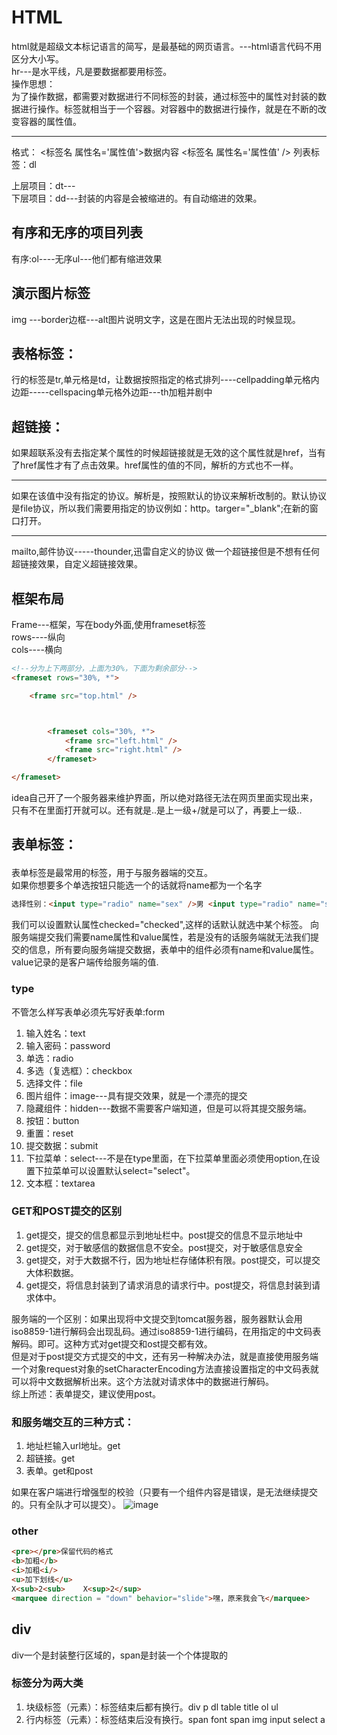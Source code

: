 # HTML
html就是超级文本标记语言的简写，是最基础的网页语言。---html语言代码不用区分大小写。  
hr---是水平线，凡是要数据都要用标签。  
操作思想：  
为了操作数据，都需要对数据进行不同标签的封装，通过标签中的属性对封装的数据进行操作。标签就相当于一个容器。对容器中的数据进行操作，就是在不断的改变容器的属性值。
<hr>
格式：  
<标签名 属性名='属性值'>数据内容</标签名>  
<标签名 属性名='属性值' />  
列表标签：dl  

上层项目：dt---  
下层项目：dd---封装的内容是会被缩进的。有自动缩进的效果。
## 有序和无序的项目列表
有序:ol----无序ul---他们都有缩进效果
## 演示图片标签
img ---border边框---alt图片说明文字，这是在图片无法出现的时候显现。 

## 表格标签：
行的标签是tr,单元格是td，让数据按照指定的格式排列----cellpadding单元格内边距-----cellspacing单元格外边距---th加粗并剧中
## 超链接：
如果超联系没有去指定某个属性的时候超链接就是无效的这个属性就是href，当有了href属性才有了点击效果。href属性的值的不同，解析的方式也不一样。  
<hr>
如果在该值中没有指定的协议。解析是，按照默认的协议来解析改制的。默认协议是file协议，所以我们需要用指定的协议例如：http。targer="_blank";在新的窗口打开。  
<hr>
mailto,邮件协议-----thounder,迅雷自定义的协议  
做一个超链接但是不想有任何超链接效果，自定义超链接效果。  

##  框架布局
Frame---框架，写在body外面,使用frameset标签  
rows----纵向  
cols----横向
``` html
<!--分为上下两部分，上面为30%，下面为剩余部分-->
<frameset rows="30%, *">

    <frame src="top.html" />



        <frameset cols="30%, *">
            <frame src="left.html" />
            <frame src="right.html" />
        </frameset>

</frameset>
```
idea自己开了一个服务器来维护界面，所以绝对路径无法在网页里面实现出来，只有不在里面打开就可以。还有就是..是上一级+/就是可以了，再要上一级..
## 表单标签：<form>
表单标签是最常用的标签，用于与服务器端的交互。  
如果你想要多个单选按钮只能选一个的话就将name都为一个名字
``` html
选择性别：<input type="radio" name="sex" />男 <input type="radio" name="sex" checked="checked" />女
```
我们可以设置默认属性checked="checked",这样的话默认就选中某个标签。
向服务端提交我们需要name属性和value属性，若是没有的话服务端就无法我们提交的信息，所有要向服务端提交数据，表单中的组件必须有name和value属性。value记录的是客户端传给服务端的值.
### type
不管怎么样写表单必须先写好表单:form
1. 输入姓名：text
2. 输入密码：password
3. 单选：radio
4. 多选（复选框）：checkbox
5. 选择文件：file
6. 图片组件：image---具有提交效果，就是一个漂亮的提交
7. 隐藏组件：hidden---数据不需要客户端知道，但是可以将其提交服务端。
8. 按钮：button
9. 重置：reset
10. 提交数据：submit
11. 下拉菜单：select---不是在type里面，在下拉菜单里面必须使用option,在设置下拉菜单可以设置默认select="select"。
12. 文本框：textarea
### GET和POST提交的区别

1. get提交，提交的信息都显示到地址栏中。post提交的信息不显示地址中
2. get提交，对于敏感信的数据信息不安全。post提交，对于敏感信息安全
3. get提交，对于大数据不行，因为地址栏存储体积有限。post提交，可以提交大体积数据。
4. get提交，将信息封装到了请求消息的请求行中。post提交，将信息封装到请求体中。  

服务端的一个区别：如果出现将中文提交到tomcat服务器，服务器默认会用iso8859-1进行解码会出现乱码。通过iso8859-1进行编码，在用指定的中文码表解码。即可。这种方式对get提交和ost提交都有效。  
但是对于post提交方式提交的中文，还有另一种解决办法，就是直接使用服务端一个对象request对象的setCharacterEncoding方法直接设置指定的中文码表就可以将中文数据解析出来。这个方法就对请求体中的数据进行解码。  
综上所述：表单提交，建议使用post。  
### 和服务端交互的三种方式：
1. 地址栏输入url地址。get
2. 超链接。get
3. 表单。get和post  

如果在客户端进行增强型的校验（只要有一个组件内容是错误，是无法继续提交的。只有全队才可以提交）。
![image](https://note.youdao.com/yws/public/resource/26b00020bcc30ceb0bdf8962b5712f02/xmlnote/F2C169AF04E14A20B85E840B3F2FA0C1/1977)
### other
``` html
<pre></pre>保留代码的格式
<b>加粗</b>
<i>加粗<i/>
<u>加下划线</u>
X<sub>2<sub>    X<sup>2</sup>
<marquee direction = "down" behavior="slide">嘿，原来我会飞</marquee>
```
## div
div一个是封装整行区域的，span是封装一个个体提取的
### 标签分为两大类
1. 块级标签（元素）：标签结束后都有换行。div p dl table title ol ul
2. 行内标签（元素）：标签结束后没有换行。span font span img input select a